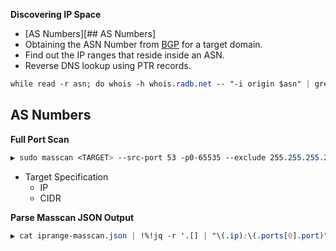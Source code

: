**Discovering IP Space**
- [AS Numbers][## AS Numbers]
- Obtaining the ASN Number from [BGP](https://bgp.he.net/) for a target domain.
- Find out the IP ranges that reside inside an ASN.
- Reverse DNS lookup using PTR records.

```CSS
while read -r asn; do whois -h whois.radb.net -- "-i origin $asn" | grep -Eo "([0-9.]+){4}/[0-9]+"; done < asns.txt | tee ip-ranges.txt
```

## AS Numbers

**Full Port Scan**
```CSS
▶ sudo masscan <TARGET> --src-port 53 -p0-65535 --exclude 255.255.255.255 --rate 5000 --output-format json --output-filename iprange-masscan.json
```
  - Target Specification
    - IP
    - CIDR

**Parse Masscan JSON Output**
```CSS
▶ cat iprange-masscan.json | !%!jq -r '.[] | "\(.ip):\(.ports[0].port)"':write ip-ports.txt
```

